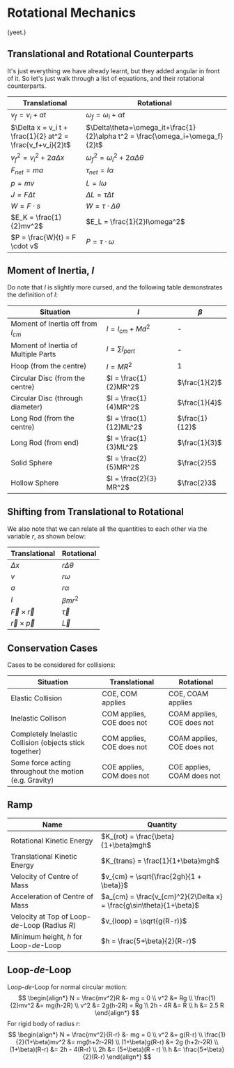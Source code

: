 # Rotational Mechanics

(yeet.)

## Translational and Rotational Counterparts

It's just everything we have already learnt, but they added angular in front of it. So let's just walk through a list of equations, and their rotational counterparts.

|Translational|Rotational|
|---|---|
|$v_f = v_i + at$|$\omega_f = \omega_i + \alpha t$|
|$\Delta x = v_i t + \frac{1}{2} at^2 = \frac{v_f+v_i}{2}t$|$\Delta\theta=\omega_it+\frac{1}{2}\alpha t^2 = \frac{\omega_i+\omega_f}{2}t$|
|$v_f^2 = v_i^2 + 2a\Delta x$|$\omega_f^2 = \omega_i^2 + 2\alpha\Delta\theta$|
|$F_{net} = ma$|$\tau_{net} = I\alpha$|
|$p = mv$|$L = I\omega$|
|$J = F\Delta t$|$\Delta L = \tau\Delta t$|
|$W = F \cdot s$|$W = \tau \cdot \Delta\theta$|
|$E_K = \frac{1}{2}mv^2$|$E_L = \frac{1}{2}I\omega^2$|
|$P = \frac{W}{t} = F \cdot v$|$P = \tau \cdot \omega$|



## Moment of Inertia, $I$

Do note that $I$ is slightly more cursed, and the following table demonstrates the definition of $I$:

|Situation|$I$|$\beta$|
|---|---|---|
|Moment of Inertia off from $I_{cm}$|$I = I_{cm} + Md^2$|-|
|Moment of Inertia of Multiple Parts|$I = \sum I_{part}$|-|
|Hoop (from the centre)|$I = MR^2$|$1$|
|Circular Disc (from the centre)|$I = \frac{1}{2}MR^2$|$\frac{1}{2}$|
|Circular Disc (through diameter)|$I = \frac{1}{4}MR^2$|$\frac{1}{4}$|
|Long Rod (from the centre)|$I = \frac{1}{12}ML^2$|$\frac{1}{12}$|
|Long Rod (from end)|$I = \frac{1}{3}ML^2$|$\frac{1}{3}$|
|Solid Sphere|$I = \frac{2}{5}MR^2$|$\frac{2}5$|
|Hollow Sphere|$I = \frac{2}{3} MR^2$|$\frac{2}3$|



## Shifting from Translational to Rotational

We also note that we can relate all the quantities to each other via the variable $r$, as shown below:

|Translational|Rotational|
|---|---|
|$\Delta x$|$r\Delta\theta$|
|$v$|$r\omega$|
|$a$|$r\alpha$|
|$I$|$\beta mr^2$|
|$\vec F \times \vec{r}$|$\vec \tau$|
|$\vec r \times \vec p$|$\vec L$|



## Conservation Cases

Cases to be considered for collisions:

|Situation|Translational|Rotational|
|---|---|---|
|Elastic Collision|COE, COM applies|COE, COAM applies|
|Inelastic Collison|COM applies, COE does not|COAM applies, COE does not|
|Completely Inelastic Collision (objects stick together)|COM applies, COE does not|COAM applies, COE does not|
|Some force acting throughout the motion (e.g. Gravity)|COE applies, COM does not|COE applies, COAM does not|



## Ramp

| Name                                           | Quantity                                                     |
| ---------------------------------------------- | ------------------------------------------------------------ |
| Rotational Kinetic Energy                      | $K_{rot} = \frac{\beta}{1+\beta}mgh$                         |
| Translational Kinetic Energy                   | $K_{trans} = \frac{1}{1+\beta}mgh$                           |
| Velocity of Centre of Mass                     | $v_{cm} = \sqrt{\frac{2gh}{1 + \beta}}$                      |
| Acceleration of Centre of Mass                 | $a_{cm} = \frac{v_{cm}^2}{2\Delta x} = \frac{g\sin\theta}{1+\beta}$ |
| Velocity at Top of Loop-_de_-Loop (Radius $R$) | $v_{loop} = \sqrt{g(R-r)}$                                   |
| Minimum height, $h$ for Loop-_de_-Loop         | $h = \frac{5+\beta}{2}(R-r)$                                 |



## Loop-_de_-Loop

Loop-_de_-Loop for normal circular motion:
$$
\begin{align*}
N = \frac{mv^2}R &- mg =  0 \\
v^2 &= Rg \\
\frac{1}{2}mv^2 &= mg(h-2R) \\
v^2 &= 2g(h-2R) = Rg \\
2h - 4R &= R \\
h &= 2.5 R
\end{align*}
$$
For rigid body of radius $r$:
$$
\begin{align*}
N = \frac{mv^2}{R-r} &- mg =  0 \\
v^2 &= g(R-r) \\
\frac{1}{2}(1+\beta)mv^2 &= mg(h+2r-2R) \\
(1+\beta)g(R-r) &= 2g (h+2r-2R) \\
(1+\beta)(R-r) &= 2h - 4(R-r) \\
2h &= (5+\beta)(R - r) \\
h &= \frac{5+\beta}{2}(R-r)
\end{align*}
$$






